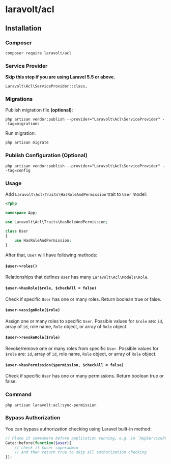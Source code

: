 # laravolt/acl

## Installation

### Composer
`composer require laravolt/acl`

### Service Provider
**Skip this step if you are using Laravel 5.5 or above.**

`Laravolt\Acl\ServiceProvider::class,`

### Migrations
Publish migration file **(optional)**:

`php artisan vendor:publish --provider="Laravolt\Acl\ServiceProvider" --tag=migrations`

Run migration:

`php artisan migrate`

### Publish Configuration (Optional)
`php artisan vendor:publish --provider="Laravolt\Acl\ServiceProvider" --tag=config`

### Usage
Add `Laravolt\Acl\Traits\HasRoleAndPermission` trait to `User` model:

```php
<?php

namespace App;

use Laravolt\Acl\Traits\HasRoleAndPermission;

class User
{
    use HasRoleAndPermission;
}
```
After that, `User` will have following methods:

#### `$user->roles()`
Relationships that defines `User` has many `Laravolt\Acl\Models\Role`.

#### `$user->hasRole($role, $checkAll = false)`
Check if specific `User` has one or many roles. Return boolean true or false.

#### `$user->assignRole($role)`
Assign one or many roles to specific `User`. Possible values for `$role` are: `id`, array of `id`, role name, `Role` object, or array of `Role` object.

#### `$user->revokeRole($role)`
Revoke/remove one or many roles from specific `User`. Possible values for `$role` are: `id`, array of `id`, role name, `Role` object, or array of `Role` object.

#### `$user->hasPermission($permission, $checkAll = false)`
Check if specific `User` has one or many permissions. Return boolean true or false.
    
### Command
`php artisan laravolt:acl:sync-permission`

### Bypass Authorization
You can bypass authorization checking using Laravel built-in method:
```php
// Place it somewhere before application running, e.g. in `AppServiceProvider`.
Gate::before(function($user){
    // check if $user superadmin
    // and then return true to skip all authorization checking
});
```
